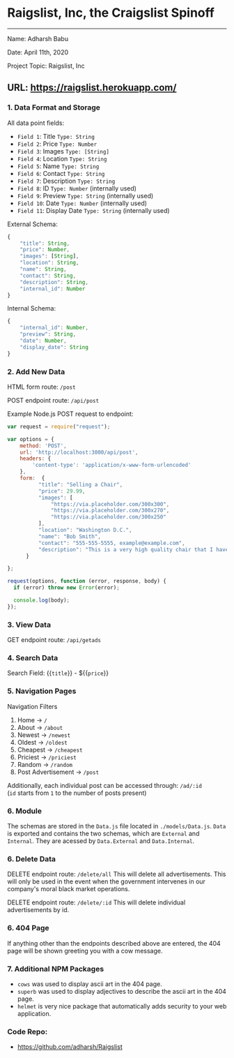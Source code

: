 
# Raigslist, Inc, the Craigslist Spinoff

---

Name: Adharsh Babu

Date: April 11th, 2020

Project Topic: Raigslist, Inc

URL: https://raigslist.herokuapp.com/
 ---

### 1. Data Format and Storage

All data point fields:
- `Field 1`: Title               `Type: String` 
- `Field 2`: Price              `Type: Number`
- `Field 3`: Images             `Type: [String]`
- `Field 4`: Location                `Type: String`
- `Field 5`: Name       `Type: String`
- `Field 6`: Contact    `Type: String`
- `Field 7`: Description    `Type: String`
- `Field 8`: ID    `Type: Number` (internally used)
- `Field 9`: Preview    `Type: String` (internally used)
- `Field 10`: Date    `Type: Number` (internally used)
- `Field 11`: Display Date    `Type: String` (internally used)

External Schema: 
```javascript
{
    "title": String,
    "price": Number,
    "images": [String],
    "location": String,
    "name": String,
    "contact": String,
    "description": String,
    "internal_id": Number
}
```

Internal Schema: 
```javascript
{
    "internal_id": Number,
    "preview": String,
    "date": Number,
    "display_date": String
}
```

### 2. Add New Data

HTML form route: `/post`

POST endpoint route: `/api/post`

Example Node.js POST request to endpoint: 
```javascript
var request = require("request");

var options = { 
    method: 'POST',
    url: 'http://localhost:3000/api/post',
    headers: { 
        'content-type': 'application/x-www-form-urlencoded' 
    },
    form:  {
          "title": "Selling a Chair",
          "price": 29.99,
          "images": [
              "https://via.placeholder.com/300x300",
              "https://via.placeholder.com/300x270",
              "https://via.placeholder.com/300x250"
          ],
          "location": "Washington D.C.",
          "name": "Bob Smith",
          "contact": "555-555-5555, example@example.com",
          "description": "This is a very high quality chair that I have bought recently."
      }

};

request(options, function (error, response, body) {
  if (error) throw new Error(error);

  console.log(body);
});
```

### 3. View Data

GET endpoint route: `/api/getads`

### 4. Search Data

Search Field: {{`title`}} - ${{`price`}}

### 5. Navigation Pages

Navigation Filters
1. Home -> `/`
2. About -> `/about`
3. Newest -> `/newest`
4. Oldest -> `/oldest`
5. Cheapest -> `/cheapest`
6. Priciest -> `/priciest`
7. Random -> `/random`
8. Post Advertisement -> `/post`

Additionally, each individual post can be accessed through:
`/ad/:id`  
(`id` starts from `1` to the number of posts present)

### 6. Module
The schemas are stored in the `Data.js` file located in `./models/Data.js`. `Data` is exported and contains the two schemas, which are `External` and `Internal`. They are acessed by `Data.External` and `Data.Internal`.

### 6. Delete Data
DELETE endpoint route: `/delete/all`
This will delete all advertisements. This will only be used in the event when the government intervenes in our company's moral black market operations.

DELETE endpoint route: `/delete/:id`
This will delete individual advertisements by id.

### 6. 404 Page
If anything other than the endpoints described above are entered, the 404 page will be shown greeting you with a cow message.

### 7. Additional NPM Packages
* `cows` was used to display ascii art in the 404 page.
* `superb` was used to display adjectives to describe the ascii art in the 404 page.
* `helmet` is very nice package that automatically adds security to your web application.

### Code Repo:
- https://github.com/adharsh/Raigslist
